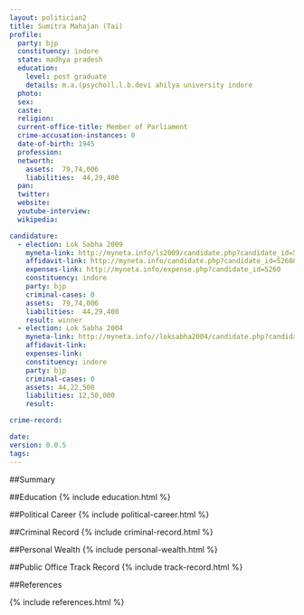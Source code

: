 ```yaml
---
layout: politician2
title: Sumitra Mahajan (Tai)
profile: 
  party: bjp
  constituency: indore
  state: madhya pradesh
  education: 
    level: post graduate
    details: m.a.(psycho)l.l.b.devi ahilya university indore
  photo: 
  sex: 
  caste: 
  religion: 
  current-office-title: Member of Parliament
  crime-accusation-instances: 0
  date-of-birth: 1945
  profession: 
  networth: 
    assets:  79,74,006
    liabilities:  44,29,400
  pan: 
  twitter: 
  website: 
  youtube-interview: 
  wikipedia: 

candidature: 
  - election: Lok Sabha 2009
    myneta-link: http://myneta.info/ls2009/candidate.php?candidate_id=5260
    affidavit-link: http://myneta.info/candidate.php?candidate_id=5260&scan=original
    expenses-link: http://myneta.info/expense.php?candidate_id=5260
    constituency: indore 
    party: bjp
    criminal-cases: 0
    assets:  79,74,006
    liabilities:  44,29,400
    result: winner 
  - election: Lok Sabha 2004
    myneta-link: http://myneta.info//loksabha2004/candidate.php?candidate_id=2108
    affidavit-link: 
    expenses-link: 
    constituency: indore 
    party: bjp
    criminal-cases: 0
    assets: 44,22,500
    liabilities: 12,50,000
    result:  

crime-record: 

date: 
version: 0.0.5
tags: 
---
```

##Summary


##Education
{% include education.html %}


##Political Career
{% include political-career.html %}


##Criminal Record
{% include criminal-record.html %}


##Personal Wealth
{% include personal-wealth.html %}


##Public Office Track Record
{% include track-record.html %}


##References


{% include references.html %}